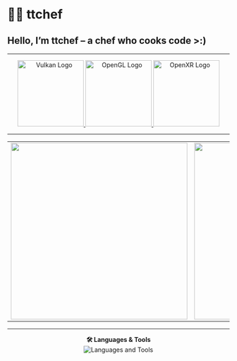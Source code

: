 # 👨‍🍳 ttchef

## Hello, I’m **ttchef** – a chef who cooks code **>:)**

---

<div align="center">
  <a href="https://vulkan.lunarg.com/sdk/home" target="_blank">
    <img src="https://vulkan.lunarg.com/img/vulkan/vulkan-red.svg" alt="Vulkan Logo" width="150" />
  </a>
  <a href="https://www.opengl.org/" target="_blank">
    <img src="https://upload.wikimedia.org/wikipedia/commons/e/e9/Opengl-logo.svg" alt="OpenGL Logo" width="150" />
  </a>
  <a href="https://www.khronos.org/openxr/" target="_blank">
    <img src="https://upload.wikimedia.org/wikipedia/commons/3/3a/OpenXR_logo.svg" alt="OpenXR Logo" width="150" />
  </a>
</div>

---

<div align="center">
  <table>
    <tr>
      <td>
        <img src="https://github-readme-stats.vercel.app/api?username=ttchef&show_icons=true&include_all_commits=true&count_private=true&theme=dracula&hide_border=true&border_radius=15&custom_title=ttchef's%20GitHub%20Stats" width="400" />
      </td>
      <td>
        <img src="https://github-readme-stats.vercel.app/api/top-langs/?username=ttchef&layout=compact&theme=dracula&hide_border=true&border_radius=15" width="400" />
      </td>
    </tr>
  </table>
</div>

---

<div align="center">
  <strong>🛠 Languages & Tools</strong><br>
  <img src="https://skillicons.dev/icons?i=c,cpp,zig,python,vim,linux,bash,git,vscode" alt="Languages and Tools" />
</div>

